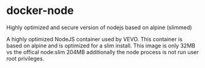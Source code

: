 # docker-node

Highly optimized and secure version of nodejs based on alpine (slimmed)

A highly optimized NodeJS container used by VEVO. This container is based on alpine and is optimized for a slim install. This image is only 32MB vs the offical node:slim 204MB additionally the node process is not run user root privileges.

